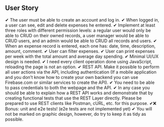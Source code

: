 ## User Story
✔ The user must be able to create an account and log in.
✔ When logged in, a user can see, edit and delete expenses he entered.
✔ Implement at least three roles with different permission levels: a regular user would only be able to CRUD on their owned records, a user manager would be able to CRUD users, and an admin would be able to CRUD all records and users.
✔ When an expense record is entered, each one has: date, time, description, amount, comment.
✔ User can filter expenses.
✔ User can print expenses per week with the total amount and average day spending.
✔ Minimal UI/UX design is needed.
✔ I need every client operation done using JavaScript, reloading the page is not an option.
✔ REST API. Make it possible to perform all user actions via the API, including authentication (If a mobile application and you don’t know how to create your own backend you can use Firebase.com or similar services to create the API).
✔ You need to be able to pass credentials to both the webpage and the API.
✔ In any case you should be able to explain how a REST API works and demonstrate that by creating functional tests that use the REST Layer directly. Please be prepared to use REST clients like Postman, cURL, etc. for this purpose.
✔❌ Bonus: unit and e2e tests! (e2e tests are not implemented yet)
✔ You will not be marked on graphic design, however, do try to keep it as tidy as possible.
